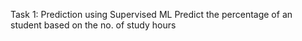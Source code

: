 Task 1: Prediction using Supervised ML
Predict the percentage of an student based on the no. of study hours

